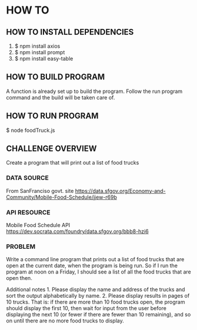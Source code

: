 # HOW TO

## HOW TO INSTALL DEPENDENCIES
  1. $ npm install axios
  2. $ npm install prompt
  3. $ npm install easy-table

## HOW TO BUILD PROGRAM
  A function is already set up to build the program.
  Follow the run program command and the build will be taken care of.
## HOW TO RUN PROGRAM
  $ node foodTruck.js

## CHALLENGE OVERVIEW
  Create a program that will print out a list of food trucks

### DATA SOURCE
   From SanFranciso govt. site https://data.sfgov.org/Economy-and-Community/Mobile-Food-Schedule/jjew-r69b

### API RESOURCE
  Mobile Food Schedule API
    https://dev.socrata.com/foundry/data.sfgov.org/bbb8-hzi6

### PROBLEM
  Write a command line program that prints out a list of food trucks that are
  open at the current date, when the program is being run. So if I run the
  program at noon on a Friday, I should see a list of all the food trucks that
  are open then.

  Additional notes
    1. Please display the name and address of the trucks and sort the output
       alphabetically by name.
    2. Please display results in pages of 10 trucks.
      That is: if there are more than 10 food trucks open, the program should
      display the first 10, then wait for input from the user before displaying
      the next 10 (or fewer if there are fewer than 10 remaining), and so on
      until there are no more food trucks to display.
